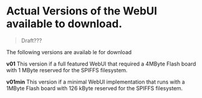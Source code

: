 # Actual Versions of the WebUI available to download.

> Draft???

The following versions are availab le for download

**v01** This version if a full featured WebUI that required a 4MByte Flash board with 1 MByte reserved for the SPIFFS filesystem.

**v01min** This version if a minimal WebUI implementation that runs with a 1MByte Flash board with 126 kByte reserved for the SPIFFS filesystem.

